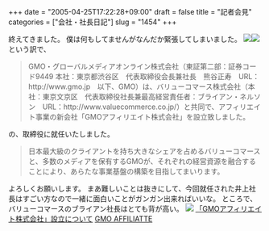 +++
date = "2005-04-25T17:22:28+09:00"
draft = false
title = "記者会見"
categories = ["会社・社長日記"]
slug = "1454"
+++

終えてきました。
僕は何もしてませんがなんだか緊張してしまいました。
<img src="./?image=4163"><img src="./?image=4164">
という訳で、
<blockquote>GMO・グローバルメディアオンライン株式会社（東証第二部：証券コード9449 本社：東京都渋谷区　代表取締役会長兼社長　熊谷正寿　URL：http://www.gmo.jp　以下、GMO）は、バリューコマース株式会社（本社：東京文京区　代表取締役社長兼最高経営責任者：ブライアン・ネルソン　URL：http://www.valuecommerce.co.jp/）と共同で、アフィリエイト事業の新会社「GMOアフィリエイト株式会社」を設立致しました。</blockquote>
の、取締役に就任いたしました。
<blockquote>日本最大級のクライアントを持ち大きなシェアを占めるバリューコマースと、多数のメディアを保有するGMOが、それぞれの経営資源を融合することにより、あらたな事業基盤の構築を目指してまいります。</blockquote>
よろしくお願いします。
まあ難しいことは抜きにして、今回就任された井上社長はすごい方なので一緒に面白いことがガンガン出来ればいいな。
ところで、バリューコマースのブライアン社長はとても背が高い。
<img src="./?image=4162">
<a href="http://www.gmo-a.com/press/release_050425.php" target="_blank">「GMOアフィリエイト株式会社」設立について</a>
<a href="http://www.gmo-a.com/" target="_blank">GMO AFFILIATTE</a>
